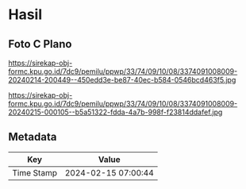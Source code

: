 # Hasil

## Foto C Plano

https://sirekap-obj-formc.kpu.go.id/7dc9/pemilu/ppwp/33/74/09/10/08/3374091008009-20240214-200449--450edd3e-be87-40ec-b584-0546bcd463f5.jpg

https://sirekap-obj-formc.kpu.go.id/7dc9/pemilu/ppwp/33/74/09/10/08/3374091008009-20240215-000105--b5a51322-fdda-4a7b-998f-f23814ddafef.jpg


## Metadata

| Key        | Value               |
| ---------- | ------------------- |
| Time Stamp | 2024-02-15 07:00:44 |



